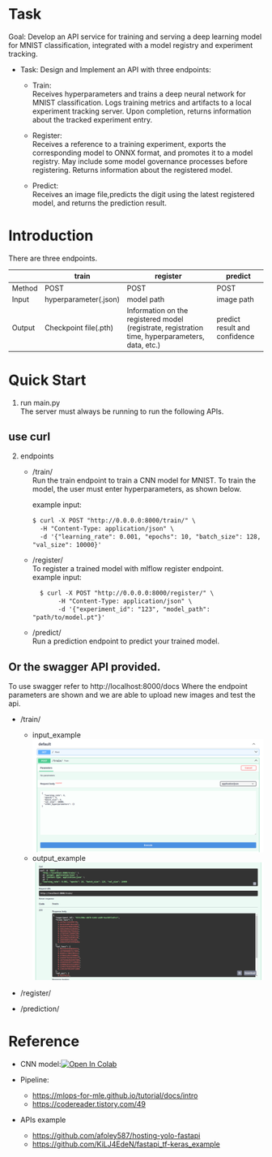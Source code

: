 
# Task
Goal: Develop an API service for training and serving a deep learning model for MNIST classification, integrated with a model registry and experiment tracking.

* Task: Design and Implement an API with three endpoints:

     * Train: \
          Receives hyperparameters and trains a deep neural network for MNIST classification. Logs training metrics and artifacts to a local experiment tracking server. Upon completion, returns information about the tracked experiment entry.
     
     * Register: \
          Receives a reference to a training experiment, exports the corresponding model to ONNX format, and promotes it to a model registry. May include some model governance processes before registering. Returns information about the registered model.

     * Predict: \
          Receives an image file,predicts the digit using the latest registered model, and returns the prediction result. 



# Introduction
There are three endpoints. 

||train|register|predict|
|------|---|---|---|
|Method|POST|POST|POST|
|Input|hyperparameter(.json)|model path|image path|
|Output|Checkpoint file(.pth)|Information on the registered model (registrate, registration time, hyperparameters, data, etc.)|predict result and confidence|


# Quick Start

1. run main.py \
     The server must always be running to run the following APIs.

## use curl

2. endpoints
     * /train/  
          Run the train endpoint to train a CNN model for MNIST.
        To train the model, the user must enter hyperparameters, as shown below.

        example input:
        ```
        $ curl -X POST "http://0.0.0.0:8000/train/" \ 
          -H "Content-Type: application/json" \ 
          -d '{"learning_rate": 0.001, "epochs": 10, "batch_size": 128, "val_size": 10000}' 
        ```
          

     * /register/  
          To register a trained model with mlflow register endpoint.  \
             example input:

             $ curl -X POST "http://0.0.0.0:8000/register/" \ 
                  -H "Content-Type: application/json" \ 
                  -d '{"experiment_id": "123", "model_path": "path/to/model.pt"}'

     * /predict/  
          Run a prediction endpoint to predict your trained model.
        
        
## Or the swagger API provided.

To use swagger refer to http://localhost:8000/docs
Where the endpoint parameters are shown and we are able to upload new images and test the api.

* /train/
     * input_example
          ![alt text](API_example_img/train_input.png)
     * output_example
          ![alt text](API_example_img/train_output.png)

* /register/

* /prediction/






# Reference
* CNN model:[![Open In Colab](https://colab.research.google.com/assets/colab-badge.svg)](https://colab.research.google.com/github/divya-r-kamat/PyTorch/blob/master/MNIST_CNN_(Fine_Tuning).ipynb)

* Pipeline:
     * https://mlops-for-mle.github.io/tutorial/docs/intro
     * https://codereader.tistory.com/49

* APIs example
     * https://github.com/afoley587/hosting-yolo-fastapi
     * https://github.com/KiLJ4EdeN/fastapi_tf-keras_example